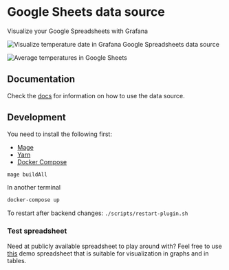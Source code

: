 # Google Sheets data source

Visualize your Google Spreadsheets with Grafana

![Visualize temperature date in Grafana Google Spreadsheets data source](https://raw.githubusercontent.com/grafana/google-sheets-datasource/master/src/docs/img/dashboard.png)

![Average temperatures in Google Sheets](https://raw.githubusercontent.com/grafana/google-sheets-datasource/master/src/docs/img/spreadsheet.png)

## Documentation

Check the [docs](https://github.com/grafana/google-sheets-datasource/blob/master/src/README.md) for information on how to use the data source.

## Development

You need to install the following first:

- [Mage](https://magefile.org/)
- [Yarn](https://yarnpkg.com/)
- [Docker Compose](https://docs.docker.com/compose/)

```BASH
mage buildAll
```

In another terminal

```BASH
docker-compose up
```

To restart after backend changes:
`./scripts/restart-plugin.sh`

### Test spreadsheet

Need at publicly available spreadsheet to play around with? Feel free to use [this](https://docs.google.com/spreadsheets/d/1TZlZX67Y0s4CvRro_3pCYqRCKuXer81oFp_xcsjPpe8/edit?usp=sharing) demo spreadsheet that is suitable for visualization in graphs and in tables.
